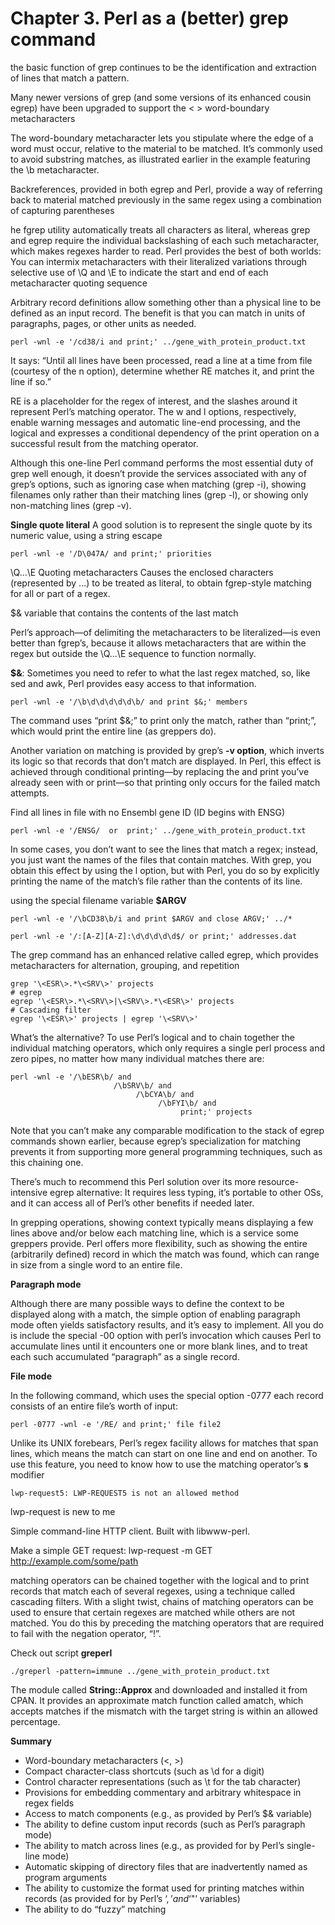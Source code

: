 # Chapter 3. Perl as a (better) grep command

 the basic function of grep continues to be the identification and extraction of lines that match a pattern.

Many newer versions of grep (and some versions of its enhanced cousin egrep) have been upgraded to support the \< \> word-boundary metacharacters

The word-boundary metacharacter lets you stipulate where the edge of a word must occur, relative to the material to be matched. It’s commonly used to avoid substring matches, as illustrated earlier in the example featuring the \b metacharacter.

Backreferences, provided in both egrep and Perl, provide a way of referring back to material matched previously in the same regex using a combination of capturing parentheses 

he fgrep utility automatically treats all characters as literal, whereas grep and egrep require the individual backslashing of each such metacharacter, which makes regexes harder to read. Perl provides the best of both worlds: You can intermix metacharacters with their literalized variations through selective use of \Q and \E to indicate the start and end of each metacharacter quoting sequence

Arbitrary record definitions allow something other than a physical line to be defined as an input record. The benefit is that you can match in units of paragraphs, pages, or other units as needed. 

```{console'}
perl -wnl -e '/cd38/i and print;' ../gene_with_protein_product.txt
```

It says: “Until all lines have been processed, read a line at a time from file (courtesy of the n option), determine whether RE matches it, and print the line if so.”

RE is a placeholder for the regex of interest, and the slashes around it represent Perl’s matching operator. The w and l options, respectively, enable warning messages and automatic line-end processing, and the logical and expresses a conditional dependency of the print operation on a successful result from the matching operator.

Although this one-line Perl command performs the most essential duty of grep well enough, it doesn’t provide the services associated with any of grep’s options, such as ignoring case when matching (grep -i), showing filenames only rather than their matching lines (grep -l), or showing only non-matching lines (grep -v). 


__Single quote literal__ A good solution is to represent the single quote by its numeric value, using a string escape 


```{console}
perl -wnl -e '/D\047A/ and print;' priorities
```

\Q...\E
Quoting metacharacters
Causes the enclosed characters (represented by ...) to be treated as literal, to obtain fgrep-style matching for all or part of a regex.

$& variable that contains the contents of the last match

Perl’s approach—of delimiting the metacharacters to be literalized—is even better than fgrep’s, because it allows metacharacters that are within the regex but outside the \Q...\E sequence to function normally. 

__$&__: Sometimes you need to refer to what the last regex matched, so, like sed and awk, Perl provides easy access to that information. 


```{console}
perl -wnl -e '/\b\d\d\d\d\d\b/ and print $&;' members
```

The command uses “print $&;” to print only the match, rather than “print;”, which would print the entire line (as greppers do).

Another variation on matching is provided by grep’s __-v option__, which inverts its logic so that records that don’t match are displayed. In Perl, this effect is achieved through conditional printing—by replacing the and print you’ve already seen with or print—so that printing only occurs for the failed match attempts.

Find all lines in file with no Ensembl gene ID (ID begins with ENSG)

```{console}
perl -wnl -e '/ENSG/  or  print;' ../gene_with_protein_product.txt
```

In some cases, you don’t want to see the lines that match a regex; instead, you just want the names of the files that contain matches. With grep, you obtain this effect by using the l option, but with Perl, you do so by explicitly printing the name of the match’s file rather than the contents of its line.


using the special filename variable __$ARGV__

```{console}
perl -wnl -e '/\bCD38\b/i and print $ARGV and close ARGV;' ../*
```

```{console'
perl -wnl -e '/:[A-Z][A-Z]:\d\d\d\d\d$/ or print;' addresses.dat
```

The grep command has an enhanced relative called egrep, which provides metacharacters for alternation, grouping, and repetition 

```{console}
grep '\<ESR\>.*\<SRV\>' projects
# egrep
egrep '\<ESR\>.*\<SRV\>|\<SRV\>.*\<ESR\>' projects
# Cascading filter
egrep '\<ESR\>' projects | egrep '\<SRV\>'
```

What’s the alternative? To use Perl’s logical and to chain together the individual matching operators, which only requires a single perl process and zero pipes, no matter how many individual matches there are:

```{console}
perl -wnl -e '/\bESR\b/ and
                       /\bSRV\b/ and
                            /\bCYA\b/ and
                                 /\bFYI\b/ and
                                      print;' projects
```

Note that you can’t make any comparable modification to the stack of egrep commands shown earlier, because egrep’s specialization for matching prevents it from supporting more general programming techniques, such as this chaining one.

There’s much to recommend this Perl solution over its more resource-intensive egrep alternative: It requires less typing, it’s portable to other OSs, and it can access all of Perl’s other benefits if needed later.

In grepping operations, showing context typically means displaying a few lines above and/or below each matching line, which is a service some greppers provide. Perl offers more flexibility, such as showing the entire (arbitrarily defined) record in which the match was found, which can range in size from a single word to an entire file.

__Paragraph mode__

Although there are many possible ways to define the context to be displayed along with a match, the simple option of enabling paragraph mode often yields satisfactory results, and it’s easy to implement. All you do is include the special -00 option with perl’s invocation  which causes Perl to accumulate lines until it encounters one or more blank lines, and to treat each such accumulated “paragraph” as a single record.

__File mode__

In the following command, which uses the special option -0777  each record consists of an entire file’s worth of input:

```{console}
perl -0777 -wnl -e '/RE/ and print;' file file2 
```

Unlike its UNIX forebears, Perl’s regex facility allows for matches that span lines, which means the match can start on one line and end on another. 
To use this feature, you need to know how to use the matching operator’s __s__ modifier 

```{console}
lwp-request5: LWP-REQUEST5 is not an allowed method
```

lwp-request is new to me

Simple command-line HTTP client. Built with libwww-perl.

Make a simple GET request:
lwp-request -m GET http://example.com/some/path


matching operators can be chained together with the logical and to print records that match each of several regexes, using a technique called cascading filters. With a slight twist, chains of matching operators can be used to ensure that certain regexes are matched while others are not matched. You do this by preceding the matching operators that are required to fail with the negation operator, “!”.

Check out script __greperl__

```{console}
./greperl -pattern=immune ../gene_with_protein_product.txt
```
The module called __String::Approx__ and downloaded and installed it from CPAN. It provides an approximate match function called amatch, which accepts matches if the mismatch with the target string is within an allowed percentage.

__Summary__

- Word-boundary metacharacters (\<, \>)
- Compact character-class shortcuts (such as \d for a digit)
- Control character representations (such as \t for the tab character)
- Provisions for embedding commentary and arbitrary whitespace in regex fields
- Access to match components (e.g., as provided by Perl’s $& variable)
- The ability to define custom input records (such as Perl’s paragraph mode)
- The ability to match across lines (e.g., as provided for by Perl’s single-line mode)
- Automatic skipping of directory files that are inadvertently named as program arguments
- The ability to customize the format used for printing matches within records (as provided for by Perl’s ‘$,’ and ‘$"’ variables)
- The ability to do “fuzzy” matching


